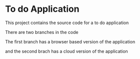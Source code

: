 # To do Application
 
 This project contains the source code for a to do application
 
 There are two branches in the code 
 
 The first branch has a browser based version of the application 
 
 and the second brach has a cloud version of the application 
 
